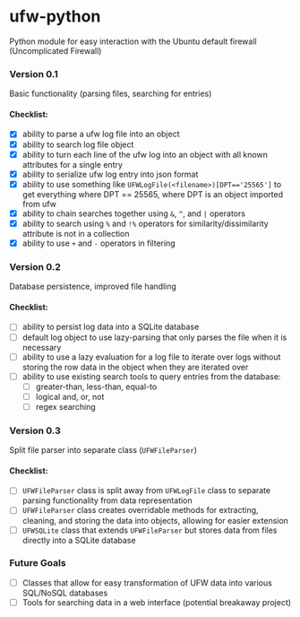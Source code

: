 # ufw-python
Python module for easy interaction with the Ubuntu default firewall (Uncomplicated Firewall)

### Version 0.1
Basic functionality (parsing files, searching for entries)

#### Checklist:

- [x] ability to parse a ufw log file into an object
- [x] ability to search log file object 
- [x] ability to turn each line of the ufw log into an object with all known
attributes for a single entry
- [x] ability to serialize ufw log entry into json format
- [x] ability to use something like `UFWLogFile(<filename>)[DPT=='25565']` to
get everything where DPT == 25565, where DPT is an object imported from
ufw
- [x] ability to chain searches together using `&`, `^`, and `|` operators
- [x] ability to search using `%` and `!%` operators for similarity/dissimilarity
attribute is not in a collection
- [x] ability to use `+` and `-` operators in filtering

### Version 0.2
Database persistence, improved file handling

#### Checklist:
- [ ] ability to persist log data into a SQLite database
- [ ] default log object to use lazy-parsing that only parses the file when it
is necessary
- [ ] ability to use a lazy evaluation for a log file to iterate over logs 
without storing the row data in the object when they are iterated over
- [ ] ability to use existing search tools to query entries from the database:
  - [ ] greater-than, less-than, equal-to
  - [ ] logical and, or, not
  - [ ] regex searching

### Version 0.3
Split file parser into separate class (`UFWFileParser`)

#### Checklist:
- [ ] `UFWFileParser` class is split away from `UFWLogFile` class to separate
parsing functionality from data representation
- [ ] `UFWFileParser` class creates overridable methods for extracting,
cleaning, and storing the data into objects, allowing for easier extension
- [ ] `UFWSQLite` class that extends `UFWFileParser` but stores data from files
directly into a SQLite database

### Future Goals
- [ ] Classes that allow for easy transformation of UFW data into various
SQL/NoSQL databases
- [ ] Tools for searching data in a web interface (potential breakaway project)